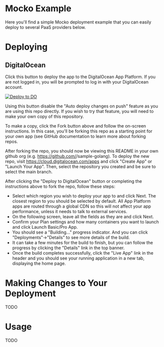 # Mocko Example
Here you'll find a simple Mocko deployment example that you can easily deploy to several PaaS providers below.

# Deploying

## DigitalOcean
Click this button to deploy the app to the DigitalOcean App Platform. If you are not logged in, you will be prompted to log in with your DigitalOcean account.

[![Deploy to DO](https://www.deploytodo.com/do-btn-blue.svg)](https://cloud.digitalocean.com/apps/new?repo=https://github.com/gabriel-pinheiro/mocko-example/tree/main&refcode=8481ef80a400)

Using this button disable the "Auto deploy changes on push" feature as you are using this repo directly. If you wish to try that feature, you will need to make your own copy of this repository.

To make a copy, click the Fork button above and follow the on-screen instructions. In this case, you'll be forking this repo as a starting point for your own app (see GitHub documentation to learn more about forking repos.

After forking the repo, you should now be viewing this README in your own github org (e.g. https://github.com/<your-org>/sample-golang). To deploy the new repo, visit https://cloud.digitalocean.com/apps and click "Create App" or "Launch Your App". Then, select the repository you created and be sure to select the main branch.

After clicking the "Deploy to DigitalOcean" button or completing the instructions above to fork the repo, follow these steps:

- Select which region you wish to deploy your app to and click Next. The closest region to you should be selected by default. All App Platform apps are routed through a global CDN so this will not affect your app performance, unless it needs to talk to external services.
- On the following screen, leave all the fields as they are and click Next.
- Confirm your Plan settings and how many containers you want to launch and click Launch Basic/Pro App.
- You should see a "Building..." progress indicator. And you can click "Deployments"→"Details" to see more details of the build.
- It can take a few minutes for the build to finish, but you can follow the progress by clicking the "Details" link in the top banner.
- Once the build completes successfully, click the "Live App" link in the header and you should see your running application in a new tab, displaying the home page.

# Making Changes to Your Deployment
TODO

# Usage
TODO

